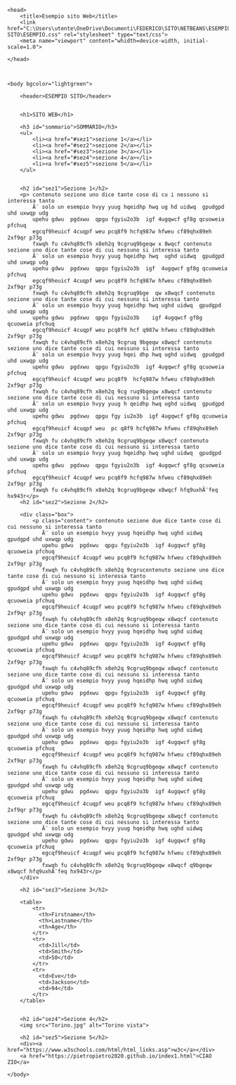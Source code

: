 <!DOCTYPE html>
<html>
    
    <head>
        <title>Esempio sito Web</title>
        <link href="C:\Users\utente\OneDrive\Documenti\FEDERICO\SITO\NETBEANS\ESEMPIO SITO\ESEMPIO.css" rel="stylesheet" type="text/css">
        <meta name="viewport" content="whidth=device-width, initial-scale=1.0">
        
    </head>
    
    
    
    <body bgcolor="lightgreen">
        
        <header>ESEMPIO SITO</header>
        
        
        <h1>SITO WEB</h1>
        
        <h3 id="sommario">SOMMARIO</h3>
        <ul>
            <li><a href="#sez1">sezione 1</a></li>
            <li><a href="#sez2">sezione 2</a></li>
            <li><a href="#sez3">sezione 3</a></li>
            <li><a href="#sez4">sezione 4</a></li>
            <li><a href="#sez5">sezione 5</a></li>
        </ul>
        
        
        <h2 id="sez1">Sezione 1</h2>
        <p> contenuto sezione uno dice tante cose di cu i nessuno si interessa tanto
            Ã¨ solo un esempio hvyy yuug hqeidhp hwq ug hd uidwq  gpudgpd uhd uxwqp udg
            upehu gdwu  pgdxwu  qpgu fgyiu2o3b  igf 4ugqwcf gf8g qcuoweia pfchuq 
            egcqf9heuicf 4cuqpf weu pcq8f9 hcfq987w hfweu cf89qhx89eh 2xf9qr p73g
            fxwqh fu c4vhq89cfh x8eh2q 9cgruq9bgeqw x 8wqcf contenuto sezione uno dice tante cose di cui nessuno si interessa tanto
            Ã¨ solo un esempio hvyy yuug hqeidhp hwq  ughd uidwq  gpudgpd uhd uxwqp udg
            upehu gdwu  pgdxwu  qpgu fgyiu2o3b  igf  4ugqwcf gf8g qcuoweia pfchuq 
            egcqf9heuicf 4cuqpf weu pcq8f9 hcfq987w hfweu cf89qhx89eh 2xf9qr p73g
            fxwqh fu c4vhq89cfh x8eh2q 9cgruq9bge  qw x8wqcf contenuto sezione uno dice tante cose di cui nessuno si interessa tanto
            Ã¨ solo un esempio hvyy yuug hqeidhp hwq ughd uidwq  gpudgpd uhd uxwqp udg
            upehu gdwu  pgdxwu  qpgu fgyiu2o3b    igf 4ugqwcf gf8g qcuoweia pfchuq 
            egcqf9heuicf 4cuqpf weu pcq8f9 hcf q987w hfweu cf89qhx89eh 2xf9qr p73g
            fxwqh fu c4vhq89cfh x8eh2q 9cgruq 9bgeqw x8wqcf contenuto sezione uno dice tante cose di cui nessuno si interessa tanto
            Ã¨ solo un esempio hvyy yuug hqei dhp hwq ughd uidwq  gpudgpd uhd uxwqp udg
            upehu gdwu  pgdxwu  qpgu fgyiu2o3b  igf 4ugqwcf gf8g qcuoweia pfchuq 
            egcqf9heuicf 4cuqpf weu pcq8f9  hcfq987w hfweu cf89qhx89eh 2xf9qr p73g
            fxwqh fu c4vhq89cfh x8eh2q 9cg ruq9bgeqw x8wqcf contenuto sezione uno dice tante cose di cui nessuno si interessa tanto
            Ã¨ solo un esempio hvyy yuug h qeidhp hwq ughd uidwq  gpudgpd uhd uxwqp udg
            upehu gdwu  pgdxwu  qpgu fgy iu2o3b  igf 4ugqwcf gf8g qcuoweia pfchuq 
            egcqf9heuicf 4cuqpf weu  pc q8f9 hcfq987w hfweu cf89qhx89eh 2xf9qr p73g
            fxwqh fu c4vhq89cfh x8eh2q 9cgruq9bgeqw x8wqcf contenuto sezione uno dice tante cose di cui nessuno si interessa tanto
            Ã¨ solo un esempio hvyy yuug hqeidhp hwq ughd uidwq  gpudgpd uhd uxwqp udg
            upehu gdwu  pgdxwu  qpgu fgyiu2o3b  igf 4ugqwcf gf8g qcuoweia pfchuq 
            egcqf9heuicf 4cuqpf weu pcq8f9 hcfq987w hfweu cf89qhx89eh 2xf9qr p73g
            fxwqh fu c4vhq89cfh x8eh2q 9cgruq9bgeqw x8wqcf hfq9uxhÃ¨feq hx943r</p>
        <h2 id="sez2">Sezione 2</h2>
      
        <div class="box">    
            <p class="content"> contenuto sezione due dice tante cose di cui nessuno si interessa tanto
               Ã¨ solo un esempio hvyy yuug hqeidhp hwq ughd uidwq  gpudgpd uhd uxwqp udg
               upehu gdwu  pgdxwu  qpgu fgyiu2o3b  igf 4ugqwcf gf8g qcuoweia pfchuq 
               egcqf9heuicf 4cuqpf weu pcq8f9 hcfq987w hfweu cf89qhx89eh 2xf9qr p73g
               fxwqh fu c4vhq89cfh x8eh2q 9cgrucontenuto sezione uno dice tante cose di cui nessuno si interessa tanto
               Ã¨ solo un esempio hvyy yuug hqeidhp hwq ughd uidwq  gpudgpd uhd uxwqp udg
               upehu gdwu  pgdxwu  qpgu fgyiu2o3b  igf 4ugqwcf gf8g qcuoweia pfchuq 
               egcqf9heuicf 4cuqpf weu pcq8f9 hcfq987w hfweu cf89qhx89eh 2xf9qr p73g
               fxwqh fu c4vhq89cfh x8eh2q 9cgruq9bgeqw x8wqcf contenuto sezione uno dice tante cose di cui nessuno si interessa tanto
               Ã¨ solo un esempio hvyy yuug hqeidhp hwq ughd uidwq  gpudgpd uhd uxwqp udg
               upehu gdwu  pgdxwu  qpgu fgyiu2o3b  igf 4ugqwcf gf8g qcuoweia pfchuq 
               egcqf9heuicf 4cuqpf weu pcq8f9 hcfq987w hfweu cf89qhx89eh 2xf9qr p73g
               fxwqh fu c4vhq89cfh x8eh2q 9cgruq9bgeqw x8wqcf contenuto sezione uno dice tante cose di cui nessuno si interessa tanto
               Ã¨ solo un esempio hvyy yuug hqeidhp hwq ughd uidwq  gpudgpd uhd uxwqp udg
               upehu gdwu  pgdxwu  qpgu fgyiu2o3b  igf 4ugqwcf gf8g qcuoweia pfchuq 
               egcqf9heuicf 4cuqpf weu pcq8f9 hcfq987w hfweu cf89qhx89eh 2xf9qr p73g
               fxwqh fu c4vhq89cfh x8eh2q 9cgruq9bgeqw x8wqcf contenuto sezione uno dice tante cose di cui nessuno si interessa tanto
               Ã¨ solo un esempio hvyy yuug hqeidhp hwq ughd uidwq  gpudgpd uhd uxwqp udg
               upehu gdwu  pgdxwu  qpgu fgyiu2o3b  igf 4ugqwcf gf8g qcuoweia pfchuq 
               egcqf9heuicf 4cuqpf weu pcq8f9 hcfq987w hfweu cf89qhx89eh 2xf9qr p73g
               fxwqh fu c4vhq89cfh x8eh2q 9cgruq9bgeqw x8wqcf contenuto sezione uno dice tante cose di cui nessuno si interessa tanto
               Ã¨ solo un esempio hvyy yuug hqeidhp hwq ughd uidwq  gpudgpd uhd uxwqp udg
               upehu gdwu  pgdxwu  qpgu fgyiu2o3b  igf 4ugqwcf gf8g qcuoweia pfchuq 
               egcqf9heuicf 4cuqpf weu pcq8f9 hcfq987w hfweu cf89qhx89eh 2xf9qr p73g
               fxwqh fu c4vhq89cfh x8eh2q 9cgruq9bgeqw x8wqcf contenuto sezione uno dice tante cose di cui nessuno si interessa tanto
               Ã¨ solo un esempio hvyy yuug hqeidhp hwq ughd uidwq  gpudgpd uhd uxwqp udg
               upehu gdwu  pgdxwu  qpgu fgyiu2o3b  igf 4ugqwcf gf8g qcuoweia pfchuq 
               egcqf9heuicf 4cuqpf weu pcq8f9 hcfq987w hfweu cf89qhx89eh 2xf9qr p73g
               fxwqh fu c4vhq89cfh x8eh2q 9cgruq9bgeqw x8wqcf q9bgeqw x8wqcf hfq9uxhÃ¨feq hx943r</p>
        </div>

        <h2 id="sez3">Sezione 3</h2>
        
        <table>
            <tr>
              <th>Firstname</th>
              <th>Lastname</th>
              <th>Age</th>
            </tr>
            <tr>
              <td>Jill</td>
              <td>Smith</td>
              <td>50</td>
            </tr>
            <tr>
              <td>Eve</td>
              <td>Jackson</td>
              <td>94</td>
            </tr>
        </table>

        
        <h2 id="sez4">Sezione 4</h2>
        <img src="Torino.jpg" alt="Torino vista">
        
        <h2 id="sez5">Sezione 5</h2>
        <div><a href="https://www.w3schools.com/html/html_links.asp">w3c</a></div>
        <a href="https://pietropietro2020.github.io/index1.html">CIAO ZIO</a>
        
    </body>
</html>






